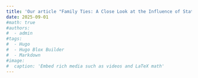 ```yaml
---
title: 'Our article "Family Ties: A Close Look at the Influence of Static Features on the Precision of Malware Family Clustering" has been accepted at eCrime 2025 ✅'
date: 2025-09-01
#math: true
#authors:
#  - admin
#tags:
#  - Hugo
#  - Hugo Blox Builder
#  - Markdown
#image:
#  caption: 'Embed rich media such as videos and LaTeX math'
---
```

